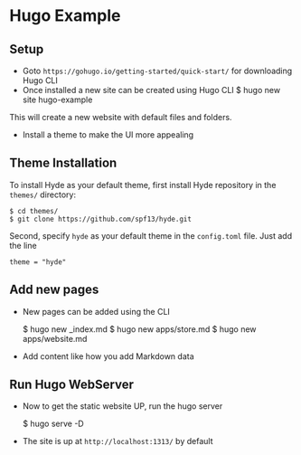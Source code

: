 # Hugo Example

## Setup
- Goto `https://gohugo.io/getting-started/quick-start/` for downloading Hugo CLI
- Once installed a new site can be created using Hugo CLI
    $ hugo new site hugo-example

This will create a new website with default files and folders.
- Install a theme to make the UI more appealing

## Theme Installation
To install Hyde as your default theme, first install Hyde repository in the `themes/` directory:

    $ cd themes/
    $ git clone https://github.com/spf13/hyde.git

Second, specify `hyde` as your default theme in the `config.toml` file. Just add the line

    theme = "hyde"

## Add new pages
- New pages can be added using the CLI

    $ hugo new _index.md
    $ hugo new apps/store.md
    $ hugo new apps/website.md

- Add content like how you add Markdown data

## Run Hugo WebServer 
- Now to get the static website UP, run the hugo server

    $ hugo serve -D

- The site is up at `http://localhost:1313/` by default